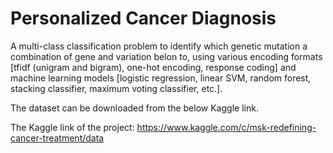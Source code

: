 # Personalized Cancer Diagnosis

A multi-class classification problem to identify which genetic mutation a combination of gene and variation belon to, using various encoding formats [tfidf (unigram and bigram), one-hot encoding, response coding] and machine learning models [logistic regression, linear SVM, random forest, stacking classifier, maximum voting classifier, etc.].

The dataset can be downloaded from the below Kaggle link.

The Kaggle link of the project:
https://www.kaggle.com/c/msk-redefining-cancer-treatment/data